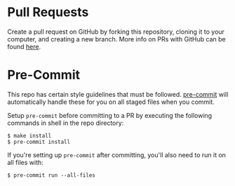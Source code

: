 # Pull Requests

Create a pull request on GitHub by forking this repository, cloning it to your computer, and
creating a new branch. More info on PRs with GitHub can be found
[here](https://opensource.com/article/19/7/create-pull-request-github).

# Pre-Commit

This repo has certain style guidelines that must be followed. [pre-commit](https://pre-commit.com/)
will automatically handle these for you on all staged files when you commit.

Setup `pre-commit` before committing to a PR by executing the following commands in shell in the
repo directory:
```
$ make install
$ pre-commit install
```
If you're setting up `pre-commit` after committing, you'll also need to run it on all files with:
```
$ pre-commit run --all-files
```
